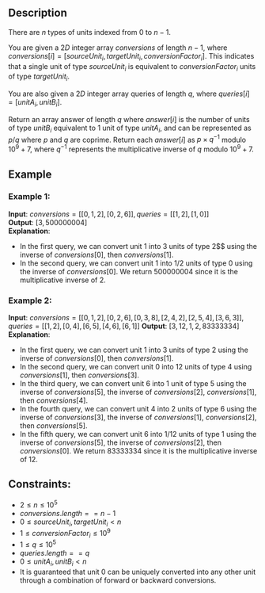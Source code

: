 ## Description
There are $n$ types of units indexed from $0$ to $n - 1$.

You are given a $2D$ integer array $conversions$ of length $n - 1$, where $conversions[i] = [sourceUnit_i, targetUnit_i, conversionFactor_i]$. This indicates that a single unit of type $sourceUnit_i$ is equivalent to $conversionFactor_i$ units of type $targetUnit_i$.

You are also given a $2D$ integer array queries of length $q$, where $queries[i] = [unitA_i, unitB_i]$.

Return an array answer of length $q$ where $answer[i]$ is the number of units of type $unitB_i$ equivalent to $1$ unit of type $unitA_i$, and can be represented as $p/q$ where $p$ and $q$ are coprime. Return each $answer[i]$ as $p \times q^{-1}$ modulo $10^9 + 7$, where $q^{-1}$ represents the multiplicative inverse of $q$ modulo $10^9 + 7$.

## Example
### Example 1:
**Input**: $conversions = [[0,1,2],[0,2,6]], queries = [[1,2],[1,0]]$  
**Output**: $[3,500000004]$  
**Explanation**:
- In the first query, we can convert unit $1$ into $3$ units of type 2$$ using the inverse of $conversions[0]$, then $conversions[1]$.
- In the second query, we can convert unit $1$ into $1/2$ units of type $0$ using the inverse of $conversions[0]$. We return $500000004$ since it is the multiplicative inverse of $2$.
### Example 2:
**Input**: $conversions = [[0,1,2],[0,2,6],[0,3,8],[2,4,2],[2,5,4],[3,6,3]], queries = [[1,2],[0,4],[6,5],[4,6],[6,1]]$
**Output**: $[3,12,1,2,83333334]$
**Explanation**:
- In the first query, we can convert unit $1$ into $3$ units of type $2$ using the inverse of $conversions[0]$, then $conversions[1]$.
- In the second query, we can convert unit $0$ into $12$ units of type $4$ using $conversions[1]$, then $conversions[3]$.
- In the third query, we can convert unit $6$ into $1$ unit of type $5$ using the inverse of $conversions[5]$, the inverse of $conversions[2]$, $conversions[1]$, then $conversions[4]$.
- In the fourth query, we can convert unit $4$ into $2$ units of type $6$ using the inverse of $conversions[3]$, the inverse of $conversions[1]$, $conversions[2]$, then $conversions[5]$.
- In the fifth query, we can convert unit $6$ into $1/12$ units of type $1$ using the inverse of $conversions[5]$, the inverse of $conversions[2]$, then $conversions[0]$. We return $83333334$ since it is the multiplicative inverse of $12$.

## Constraints:
- $2 \leq n \leq 10^5$
- $conversions.length == n - 1$
- $0 \leq sourceUnit_i, targetUnit_i < n$
- $1 \leq conversionFactor_i \leq 10^9$
- $1 \leq q \leq 10^5$
- $queries.length == q$
- $0 \leq unitA_i, unitB_i < n$
- It is guaranteed that unit 0 can be uniquely converted into any other unit through a combination of forward or backward conversions.